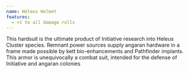 ```yaml
---
name: Heleus Helmet
features:
  - +1 to all damage rolls
---
```

This hardsuit is the ultimate product of Initiative research into Heleus Cluster species. Remnant 
power sources supply angaran hardware in a frame made possible by kett bio-enhancements and 
Pathfinder implants. This armor is unequivocally a combat suit, intended for the defense of 
Initiative and angaran colonies